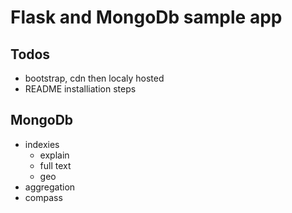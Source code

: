 # Flask and MongoDb sample app

## Todos

- bootstrap, cdn then localy hosted
- README installiation steps


## MongoDb

- indexies
    - explain
    - full text
    - geo
- aggregation
- compass
